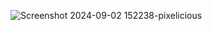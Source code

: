 ![Screenshot 2024-09-02 152238-pixelicious](https://github.com/user-attachments/assets/f9b7e577-4037-456b-a556-8aecfd649f5a)
